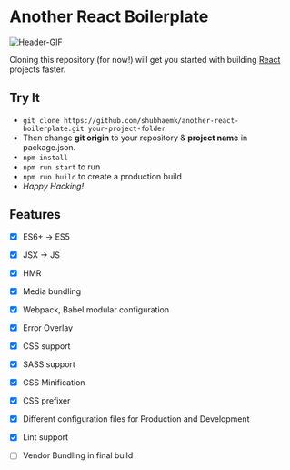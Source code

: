 # Another React Boilerplate
![Header-GIF](https://media.giphy.com/media/l0HlQ7LRalQqdWfao/giphy.gif)

Cloning this repository (for now!) will get you started with building [React](https://reactjs.org/) projects faster.

## Try It

* ```git clone https://github.com/shubhaemk/another-react-boilerplate.git your-project-folder```
* Then change **git origin** to your repository & **project name** in package.json.
* ```npm install```
* ```npm run start``` to run
* ```npm run build``` to create a production build
* _Happy Hacking!_

## Features

- [x] ES6+ -> ES5
- [x] JSX -> JS
- [x] HMR
- [x] Media bundling
- [x] Webpack, Babel modular configuration
- [x] Error Overlay
- [x] CSS support
- [x] SASS support
- [x] CSS Minification
- [x] CSS prefixer
- [x] Different configuration files for Production and Development
- [x] Lint support
- [ ] Vendor Bundling in final build

